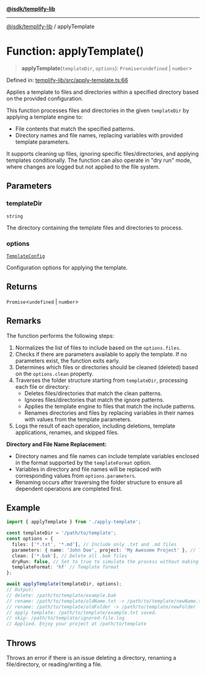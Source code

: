 [**@isdk/templify-lib**](../README.md)

***

[@isdk/templify-lib](../globals.md) / applyTemplate

# Function: applyTemplate()

> **applyTemplate**(`templateDir`, `options`): `Promise`\<`undefined` \| `number`\>

Defined in: [templify-lib/src/apply-template.ts:66](https://github.com/isdk/templify-lib.js/blob/a4bd00ad1125d7bea4f09fdb1587c7d10c774e22/src/apply-template.ts#L66)

Applies a template to files and directories within a specified directory based on the provided configuration.

This function processes files and directories in the given `templateDir` by applying a template engine to:
- File contents that match the specified patterns.
- Directory names and file names, replacing variables with provided template parameters.

It supports cleaning up files, ignoring specific files/directories, and applying templates conditionally.
The function can also operate in "dry run" mode, where changes are logged but not applied to the file system.

## Parameters

### templateDir

`string`

The directory containing the template files and directories to process.

### options

[`TemplateConfig`](../interfaces/TemplateConfig.md)

Configuration options for applying the template.

## Returns

`Promise`\<`undefined` \| `number`\>

## Remarks

The function performs the following steps:
1. Normalizes the list of files to include based on the `options.files`.
2. Checks if there are parameters available to apply the template. If no parameters exist, the function exits early.
3. Determines which files or directories should be cleaned (deleted) based on the `options.clean` property.
4. Traverses the folder structure starting from `templateDir`, processing each file or directory:
   - Deletes files/directories that match the clean patterns.
   - Ignores files/directories that match the ignore patterns.
   - Applies the template engine to files that match the include patterns.
   - Renames directories and files by replacing variables in their names with values from the template parameters.
5. Logs the result of each operation, including deletions, template applications, renames, and skipped files.

**Directory and File Name Replacement:**
- Directory names and file names can include template variables enclosed in the format supported by the `templateFormat` option.
- Variables in directory and file names will be replaced with corresponding values from `options.parameters`.
- Renaming occurs after traversing the folder structure to ensure all dependent operations are completed first.

## Example

```typescript
import { applyTemplate } from './apply-template';

const templateDir = '/path/to/template';
const options = {
  files: ['*.txt', '*.md'], // Include only .txt and .md files
  parameters: { name: 'John Doe', project: 'My Awesome Project' }, // Template variables
  clean: ['*.bak'], // Delete all .bak files
  dryRun: false, // Set to true to simulate the process without making changes
  templateFormat: 'hf' // Template format
};

await applyTemplate(templateDir, options);
// Output:
// delete: /path/to/template/example.bak
// rename: /path/to/template/oldName.txt -> /path/to/template/newName.txt
// rename: /path/to/template/oldFolder -> /path/to/template/newFolder
// apply template: /path/to/template/example.txt saved.
// skip: /path/to/template/ignored-file.log
// Applied. Enjoy your project at /path/to/template
```

## Throws

Throws an error if there is an issue deleting a directory, renaming a file/directory, or reading/writing a file.
